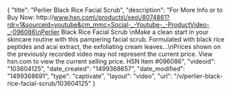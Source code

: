 {
    "title": "Perlier Black Rice Facial Scrub",
    "description": "For More Info or to Buy Now: http:\/\/www.hsn.com\/products\/seo\/8074861?rdr=1&sourceid=youtube&cm_mmc=Social-_-Youtube-_-ProductVideo-_-096086\nPerlier Black Rice Facial Scrub \nMake a clean start in your skincare routine with this pampering facial scrub. Formulated with black rice peptides and acai extract, the exfoliating cream leaves...\nPrices shown on the previously recorded video may not represent the current price.  View hsn.com to view the current selling price. HSN Item #096086",
    "videoid": "103604125",
    "date_created": "1499368657",
    "date_modified": "1499368691",
    "type": "captivate",
    "layout": "video",
    "url": "\/v\/perlier-black-rice-facial-scrub\/103604125"
}
